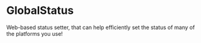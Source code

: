 # GlobalStatus
Web-based status setter, that can help efficiently set the status of many of the platforms you use!
